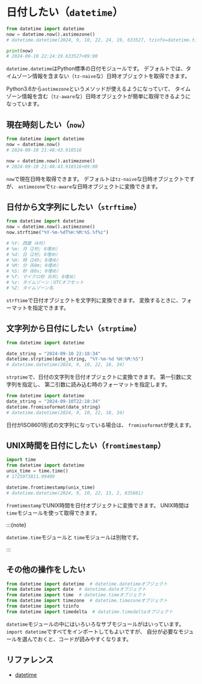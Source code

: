 # 日付したい（`datetime`）

```python
from datetime import datetime
now = datetime.now().astimezone()
# datetime.datetime(2024, 9, 10, 22, 24, 19, 633527, tzinfo=datetime.timezone(datetime.timedelta(seconds=32400), 'JST'))

print(now)
# 2024-09-10 22:24:19.633527+09:00
```

`datetime.datetime`はPython標準の日付モジュールです。
デフォルトでは、タイムゾーン情報を含まない（`tz-naive`な）日時オブジェクトを取得できます。

Python3.6から`astimezone`というメソッドが使えるようになっていて、
タイムゾーン情報を含む（`tz-aware`な）日時オブジェクトが簡単に取得できるようになっています。

## 現在時刻したい（`now`）

```python
from datetime import datetime
now = datetime.now()
# 2024-09-10 21:48:43.918516

now = datetime.now().astimezone()
# 2024-09-10 21:48:43.918516+09:00
```

`now`で現在日時を取得できます。
デフォルトは`tz-naive`な日時オブジェクトですが、
`astimezone`で`tz-aware`な日時オブジェクトに変換できます。

## 日付から文字列にしたい（`strftime`）

```python
from datetime import datetime
now = datetime.now().astimezone()
now.strftime("%Y-%m-%dT%H:%M:%S.%f%z")

# %Y: 西暦（4桁）
# %m: 月（2桁; 0埋め）
# %d: 日（2桁; 0埋め）
# %H: 時（24h; 0埋め）
# %M: 分（60m; 0埋め）
# %S: 秒（60s; 0埋め）
# %f: マイクロ秒（6桁; 0埋め）
# %z: タイムゾーン；UTCオフセット
# %Z: タイムゾーン名
```

`strftime`で日付オブジェクトを文字列に変換できます。
変換するときに、フォーマットを指定できます。

## 文字列から日付にしたい（`strptime`）

```python
from datetime import datetime

date_string = "2024-09-10 22:18:34"
datetime.strptime(date_string, "%Y-%m-%d %H:%M:%S")
# datetime.datetime(2024, 9, 10, 22, 18, 34)
```

`strptime`で、日付の文字列を日付オブジェクトに変換できます。
第一引数に文字列を指定し、
第二引数に読み込む時のフォーマットを指定します。

```python
from datetime import datetime
date_string = "2024-09-10T22:18:34"
datetime.fromisoformat(date_string)
# datetime.datetime(2024, 9, 10, 22, 18, 34)
```

日付がISO8601形式の文字列になっている場合は、
`fromisoformat`が使えます。

## UNIX時間を日付にしたい（`fromtimestamp`）

```python
import time
from datetime import datetime
unix_time = time.time()
# 1725973811.99409

datetime.fromtimestamp(unix_time)
# datetime.datetime(2024, 9, 10, 22, 13, 2, 835681)
```

`fromtimestamp`でUNIX時間を日付オブジェクトに変換できます。
UNIX時間は`time`モジュールを使って取得できます。

:::{note}

`datetime.time`モジュールと
`time`モジュールは別物です。

:::

## その他の操作をしたい

```python
from datetime import datetime  # datetime.datetimeオブジェクト
from datetime import date  # datetime.dateオブジェクト
from datetime import time  # datetime.timeオブジェクト
from datetime import timezone  # datetime.timezoneオブジェクト
from datetime import tzinfo
from datetime import timedelta  # datatime.timedeltaオブジェクト
```

`datetime`モジュールの中にはいろいろなサブモジュールがはいっています。
`import datetime`ですべてをインポートしてもよいですが、
自分が必要なモジュールを選んでおくと、コードが読みやすくなります。

## リファレンス

- [datetime](https://docs.python.org/ja/3/library/datetime.html)
